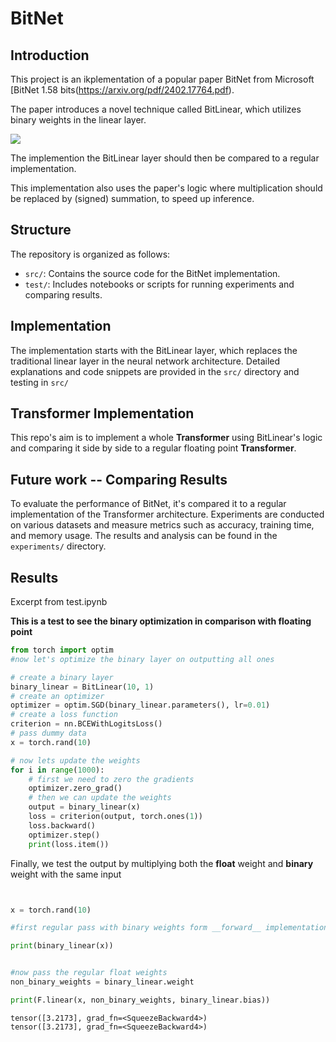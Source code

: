 ﻿# BitNet

## Introduction
This project is an ikplementation of a popular paper BitNet from Microsoft [BitNet 1.58 bits(https://arxiv.org/pdf/2402.17764.pdf).

The paper introduces a novel technique called BitLinear, which utilizes binary weights in the linear layer.

![](https://arxiv.org/html/2402.17764v1/x2.png)


 The implemention the BitLinear layer should then be compared to a regular implementation.
 
 This implementation also uses the paper's logic where multiplication should be replaced by (signed) summation, to speed up inference.

## Structure
The repository is organized as follows:

- `src/`: Contains the source code for the BitNet implementation.
- `test/`: Includes notebooks or scripts for running experiments and comparing results.

## Implementation
The implementation starts with the BitLinear layer, which replaces the traditional linear layer in the neural network architecture. Detailed explanations and code snippets  are provided in the `src/` directory and testing in `src/`


## Transformer Implementation
This repo's aim is to implement a whole **Transformer** using BitLinear's logic and comparing it side by side to a regular floating point **Transformer**.

## Future work -- Comparing Results
To evaluate the performance of BitNet, it's compared it to a regular implementation of the Transformer architecture. Experiments are conducted on various datasets and measure metrics such as accuracy, training time, and memory usage. The results and analysis can be found in the `experiments/` directory.


## Results

Excerpt from test.ipynb

__This is a test to see the binary optimization in comparison with floating point__

```python
from torch import optim
#now let's optimize the binary layer on outputting all ones

# create a binary layer
binary_linear = BitLinear(10, 1)
# create an optimizer
optimizer = optim.SGD(binary_linear.parameters(), lr=0.01)
# create a loss function
criterion = nn.BCEWithLogitsLoss()
# pass dummy data
x = torch.rand(10)

# now lets update the weights
for i in range(1000):
    # first we need to zero the gradients
    optimizer.zero_grad()
    # then we can update the weights
    output = binary_linear(x)
    loss = criterion(output, torch.ones(1))
    loss.backward()
    optimizer.step()
    print(loss.item())
```

Finally, we test the output by multiplying both the **float** weight and **binary** weight with the same input

```python


x = torch.rand(10)

#first regular pass with binary weights form __forward__ implementation

print(binary_linear(x)) 


#now pass the regular float weights
non_binary_weights = binary_linear.weight

print(F.linear(x, non_binary_weights, binary_linear.bias))

```
```terminal
tensor([3.2173], grad_fn=<SqueezeBackward4>)
tensor([3.2173], grad_fn=<SqueezeBackward4>)
```


